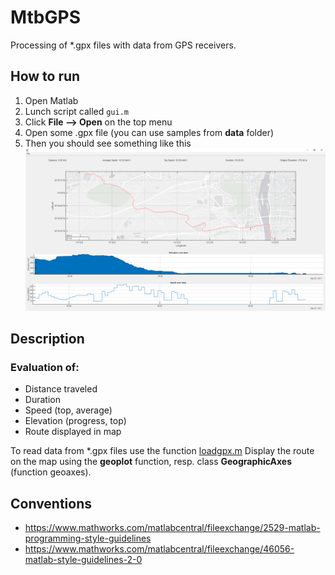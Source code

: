 # MtbGPS
Processing of *.gpx files with data from GPS receivers.

## How to run
1. Open Matlab
2. Lunch script called `gui.m`
3. Click **File --> Open** on the top menu
4. Open some .gpx file (you can use samples from **data** folder)
5. Then you should see something like this
![UI](images/ui.png)

## Description
### Evaluation of:
* Distance traveled
* Duration 
* Speed (top, average)
* Elevation (progress, top)
* Route displayed in map

To read data from *.gpx files use the function [loadgpx.m](https://cw.fel.cvut.cz/wiki/_media/courses/b0b17mtb/loadgpx.m)
Display the route on the map using the **geoplot** function, resp. class **GeographicAxes** (function geoaxes).

## Conventions
* https://www.mathworks.com/matlabcentral/fileexchange/2529-matlab-programming-style-guidelines
* https://www.mathworks.com/matlabcentral/fileexchange/46056-matlab-style-guidelines-2-0
